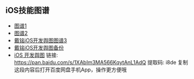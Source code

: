 ## iOS技能图谱
* [图谱1](http://ios.skyfox.org/route.html)
* [图谱2](https://www.cnblogs.com/weiboyuan/p/6092320.html)
* [戴铭iOS开发舆图图谱3](https://ming1016.github.io/2019/07/29/ios-map/)
* [戴铭iOS开发舆图备份](https://gitee.com/erliucxy/codes/3jsf6mh4gvyk1d5b9n2i041)
* [iOS 开发舆图](百度网盘备份HTML-1588759550) 链接: https://pan.baidu.com/s/1XAbIm3MA566KqytAnL1AdQ 提取码: i8de 复制这段内容后打开百度网盘手机App，操作更方便哦